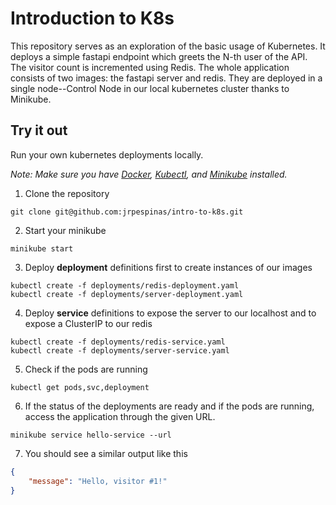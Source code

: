 # Introduction to K8s
This repository serves as an exploration of the basic usage of Kubernetes. It deploys a simple fastapi endpoint which greets the N-th user of the API. The visitor count is incremented using Redis. The whole application consists of two images: the fastapi server and redis. They are deployed in a single node--Control Node in our local kubernetes cluster thanks to Minikube.

## Try it out
Run your own kubernetes deployments locally.

*Note:
Make sure you have [Docker](https://docs.docker.com/engine/install/), [Kubectl](https://kubernetes.io/docs/tasks/tools/), and [Minikube](https://minikube.sigs.k8s.io/docs/start/) installed.*

1. Clone the repository
```shell
git clone git@github.com:jrpespinas/intro-to-k8s.git
```

2. Start your minikube
```shell
minikube start
```

3. Deploy **deployment** definitions first to create instances of our images
```shell
kubectl create -f deployments/redis-deployment.yaml
kubectl create -f deployments/server-deployment.yaml
```

4. Deploy **service** definitions to expose the server to our localhost and to expose a ClusterIP to our redis
```shell
kubectl create -f deployments/redis-service.yaml
kubectl create -f deployments/server-service.yaml
```

5. Check if the pods are running
```shell
kubectl get pods,svc,deployment
```

6. If the status of the deployments are ready and if the pods are running, access the application through the given URL.
```shell
minikube service hello-service --url
```

7. You should see a similar output like this
```json
{
    "message": "Hello, visitor #1!"
}
```
